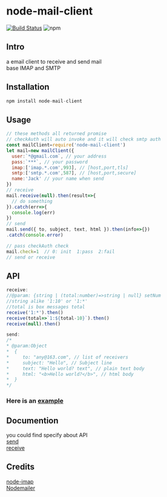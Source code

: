 # node-mail-client
[![Build Status](https://travis-ci.com/wk989898/mail.svg?branch=master)](https://travis-ci.com/wk989898/mail)
![npm](https://img.shields.io/npm/v/node-mail-client)
## Intro
a email client to receive and send mail  
base IMAP and SMTP
## Installation
``` js
npm install node-mail-client
```
## Usage
```js
// these methods all returned promise
// checkAuth will auto invoke and it will check smtp auth
const mailClient=require('node-mail-client')
let mail=new mailClient({
  user:`*@gmail.com`, // your address
  pass:`***`, // your password
  imap:['imap.*.com',993], // [host,port,tls]
  smtp:['smtp.*.com',587], // [host,port,secure]
  name:'Jack' // your name when send
})
// receive
mail.receive(null).then(result=>{
  // do something
}).catch(err=>{
  console.log(err)  
})
// send 
mail.send({ to, subject, text, html }).then(info=>{})
.catch(console.error)

// pass checkAuth check
mail.check=1  // 0: init  1:pass  2:fail
// send or receive
```
## API
```js
receive:
//@param: {string | (total:number)=>string | null} setNum
//string alike '1:10' or '1:*' 
//total is box messages total  
receive('1:*').then()
receive(total=>`1:${total-10}`).then()
receive(null).then()

send:
/*
* @param:Object
*  {
*     to: "any@163.com", // list of receivers
*     subject: "Hello", // Subject line
*     text: "Hello world? text", // plain text body
*     html: "<b>Hello world?</b>", // html body
*  }
*/

```
### Here is an [example](./example/test.js)
## Documention
you could find specify  about API  
[send](https://nodemailer.com/about/)  
[receive](https://github.com/mscdex/node-imap)  

## Credits
[node-imap](https://github.com/mscdex/node-imap)  
[Nodemailer](https://github.com/nodemailer/nodemailer)
